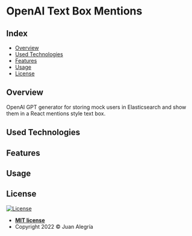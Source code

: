 # OpenAI Text Box Mentions

## Index

- [Overview](#overview)
- [Used Technologies](#used-technologies)
- [Features](#features)
- [Usage](#usage)
- [License](#license)

## Overview

OpenAI GPT generator for storing mock users in Elasticsearch and show them in a React mentions style text box.

## Used Technologies



## Features



## Usage



## License

[![License](http://img.shields.io/:license-mit-blue.svg?style=flat-square)](http://badges.mit-license.org)

- **[MIT license](LICENSE)**
- Copyright 2022 © Juan Alegría
